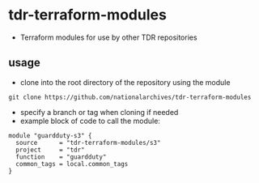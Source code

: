 # tdr-terraform-modules

* Terraform modules for use by other TDR repositories

## usage
* clone into the root directory of the repository using the module
```
git clone https://github.com/nationalarchives/tdr-terraform-modules
```
* specify a branch or tag when cloning if needed
* example block of code to call the module:
```
module "guardduty-s3" {
  source      = "tdr-terraform-modules/s3"
  project     = "tdr"
  function    = "guardduty"
  common_tags = local.common_tags
}
```